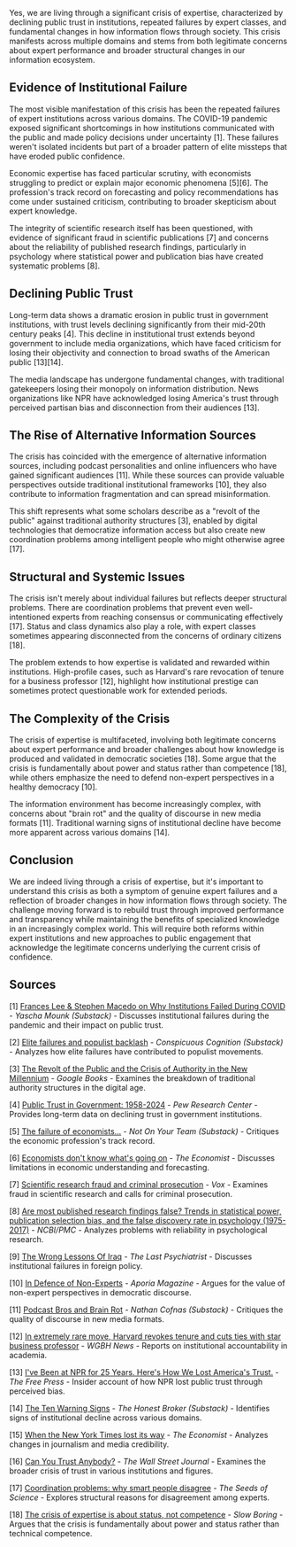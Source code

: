 Yes, we are living through a significant crisis of expertise, characterized by declining public trust in institutions, repeated failures by expert classes, and fundamental changes in how information flows through society. This crisis manifests across multiple domains and stems from both legitimate concerns about expert performance and broader structural changes in our information ecosystem.

## Evidence of Institutional Failure

The most visible manifestation of this crisis has been the repeated failures of expert institutions across various domains. The COVID-19 pandemic exposed significant shortcomings in how institutions communicated with the public and made policy decisions under uncertainty [1]. These failures weren't isolated incidents but part of a broader pattern of elite missteps that have eroded public confidence.

Economic expertise has faced particular scrutiny, with economists struggling to predict or explain major economic phenomena [5][6]. The profession's track record on forecasting and policy recommendations has come under sustained criticism, contributing to broader skepticism about expert knowledge.

The integrity of scientific research itself has been questioned, with evidence of significant fraud in scientific publications [7] and concerns about the reliability of published research findings, particularly in psychology where statistical power and publication bias have created systematic problems [8].

## Declining Public Trust

Long-term data shows a dramatic erosion in public trust in government institutions, with trust levels declining significantly from their mid-20th century peaks [4]. This decline in institutional trust extends beyond government to include media organizations, which have faced criticism for losing their objectivity and connection to broad swaths of the American public [13][14].

The media landscape has undergone fundamental changes, with traditional gatekeepers losing their monopoly on information distribution. News organizations like NPR have acknowledged losing America's trust through perceived partisan bias and disconnection from their audiences [13].

## The Rise of Alternative Information Sources

The crisis has coincided with the emergence of alternative information sources, including podcast personalities and online influencers who have gained significant audiences [11]. While these sources can provide valuable perspectives outside traditional institutional frameworks [10], they also contribute to information fragmentation and can spread misinformation.

This shift represents what some scholars describe as a "revolt of the public" against traditional authority structures [3], enabled by digital technologies that democratize information access but also create new coordination problems among intelligent people who might otherwise agree [17].

## Structural and Systemic Issues

The crisis isn't merely about individual failures but reflects deeper structural problems. There are coordination problems that prevent even well-intentioned experts from reaching consensus or communicating effectively [17]. Status and class dynamics also play a role, with expert classes sometimes appearing disconnected from the concerns of ordinary citizens [18].

The problem extends to how expertise is validated and rewarded within institutions. High-profile cases, such as Harvard's rare revocation of tenure for a business professor [12], highlight how institutional prestige can sometimes protect questionable work for extended periods.

## The Complexity of the Crisis

The crisis of expertise is multifaceted, involving both legitimate concerns about expert performance and broader challenges about how knowledge is produced and validated in democratic societies [18]. Some argue that the crisis is fundamentally about power and status rather than competence [18], while others emphasize the need to defend non-expert perspectives in a healthy democracy [10].

The information environment has become increasingly complex, with concerns about "brain rot" and the quality of discourse in new media formats [11]. Traditional warning signs of institutional decline have become more apparent across various domains [14].

## Conclusion

We are indeed living through a crisis of expertise, but it's important to understand this crisis as both a symptom of genuine expert failures and a reflection of broader changes in how information flows through society. The challenge moving forward is to rebuild trust through improved performance and transparency while maintaining the benefits of specialized knowledge in an increasingly complex world. This will require both reforms within expert institutions and new approaches to public engagement that acknowledge the legitimate concerns underlying the current crisis of confidence.

## Sources

[1] [Frances Lee & Stephen Macedo on Why Institutions Failed During COVID](https://yaschamounk.substack.com/p/frances-lee-and-stephen-macedo) - *Yascha Mounk (Substack)* - Discusses institutional failures during the pandemic and their impact on public trust.

[2] [Elite failures and populist backlash](https://www.conspicuouscognition.com/p/elite-failures-and-populist-backlash) - *Conspicuous Cognition (Substack)* - Analyzes how elite failures have contributed to populist movements.

[3] [The Revolt of the Public and the Crisis of Authority in the New Millennium](https://www.google.com/books/edition/The_Revolt_of_the_Public_and_the_Crisis/qD-1vAEACAAJ) - *Google Books* - Examines the breakdown of traditional authority structures in the digital age.

[4] [Public Trust in Government: 1958-2024](https://www.pewresearch.org/politics/2024/06/24/public-trust-in-government-1958-2024/) - *Pew Research Center* - Provides long-term data on declining trust in government institutions.

[5] [The failure of economists...](https://www.notonyourteam.co.uk/p/the-failure-of-economists) - *Not On Your Team (Substack)* - Critiques the economic profession's track record.

[6] [Economists don't know what's going on](https://www.economist.com/finance-and-economics/2025/04/24/economists-dont-know-whats-going-on) - *The Economist* - Discusses limitations in economic understanding and forecasting.

[7] [Scientific research fraud and criminal prosecution](https://www.vox.com/future-perfect/368350/scientific-research-fraud-crime-jail-time) - *Vox* - Examines fraud in scientific research and calls for criminal prosecution.

[8] [Are most published research findings false? Trends in statistical power, publication selection bias, and the false discovery rate in psychology (1975-2017)](https://pmc.ncbi.nlm.nih.gov/articles/PMC10581498/) - *NCBI/PMC* - Analyzes problems with reliability in psychological research.

[9] [The Wrong Lessons Of Iraq](https://thelastpsychiatrist.com/2007/05/the_wrong_lessons_of_iraq.html) - *The Last Psychiatrist* - Discusses institutional failures in foreign policy.

[10] [In Defence of Non-Experts](https://www.aporiamagazine.com/p/in-defence-of-non-experts) - *Aporia Magazine* - Argues for the value of non-expert perspectives in democratic discourse.

[11] [Podcast Bros and Brain Rot](https://ncofnas.com/p/podcast-bros-and-brain-rot) - *Nathan Cofnas (Substack)* - Critiques the quality of discourse in new media formats.

[12] [In extremely rare move, Harvard revokes tenure and cuts ties with star business professor](https://www.wgbh.org/news/education-news/2025-05-25/in-extremely-rare-move-harvard-revokes-tenure-and-cuts-ties-with-star-business-professor) - *WGBH News* - Reports on institutional accountability in academia.

[13] [I've Been at NPR for 25 Years. Here's How We Lost America's Trust.](https://www.thefp.com/p/npr-editor-how-npr-lost-americas-trust) - *The Free Press* - Insider account of how NPR lost public trust through perceived bias.

[14] [The Ten Warning Signs](https://www.honest-broker.com/p/the-ten-warning-signs) - *The Honest Broker (Substack)* - Identifies signs of institutional decline across various domains.

[15] [When the New York Times lost its way](https://www.economist.com/1843/2023/12/14/when-the-new-york-times-lost-its-way) - *The Economist* - Analyzes changes in journalism and media credibility.

[16] [Can You Trust Anybody?](https://www.wsj.com/opinion/can-you-trust-anybody-president-media-influencer-ai-aa13b7ea) - *The Wall Street Journal* - Examines the broader crisis of trust in various institutions and figures.

[17] [Coordination problems: why smart people disagree](https://www.theseedsofscience.pub/p/coordination-problems-why-smart-people) - *The Seeds of Science* - Explores structural reasons for disagreement among experts.

[18] [The crisis of expertise is about status, not competence](https://www.slowboring.com/p/the-crisis-of-expertise-is-about) - *Slow Boring* - Argues that the crisis is fundamentally about power and status rather than technical competence.